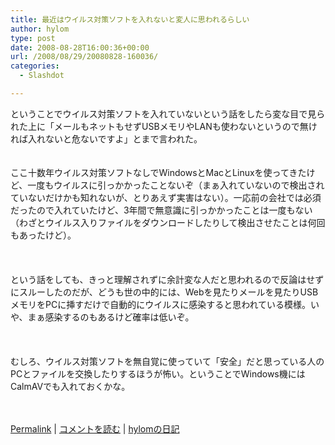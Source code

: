 ```yaml
---
title: 最近はウイルス対策ソフトを入れないと変人に思われるらしい
author: hylom
type: post
date: 2008-08-28T16:00:36+00:00
url: /2008/08/29/20080828-160036/
categories:
  - Slashdot

---
```

ということでウイルス対策ソフトを入れていないという話をしたら変な目で見られた上に「メールもネットもせずUSBメモリやLANも使わないというので無ければ入れないと危ないですよ」とまで言われた。  
</br>   
ここ十数年ウイルス対策ソフトなしでWindowsとMacとLinuxを使ってきたけど、一度もウイルスに引っかかったことないぞ（まぁ入れていないので検出されていないだけかも知れないが、とりあえず実害はない）。一応前の会社では必須だったので入れていたけど、3年間で無意識に引っかかったことは一度もない（わざとウイルス入りファイルをダウンロードしたりして検出させたことは何回もあったけど）。</br>  
</br>   
という話をしても、きっと理解されずに余計変な人だと思われるので反論はせずにスルーしたのだが、どうも世の中的には、Webを見たりメールを見たりUSBメモリをPCに挿すだけで自動的にウイルスに感染すると思われている模様。いや、まぁ感染するのもあるけど確率は低いぞ。</br>  
</br>   
むしろ、ウイルス対策ソフトを無自覚に使っていて「安全」だと思っている人のPCとファイルを交換したりするほうが怖い。ということでWindows機にはCalmAVでも入れておくかな。</br>  
</br> 

   [Permalink][1] |    [コメントを読む][2] |    [hylomの日記][3] 

</br>

 [1]: http://slashdot.jp/~hylom/journal/450562
 [2]: http://slashdot.jp/~hylom/journal/450562#acomments
 [3]: http://slashdot.jp/~hylom/journal/